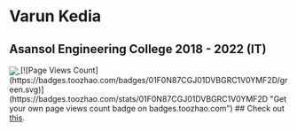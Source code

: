 # Varun Kedia
## Asansol Engineering College 2018 - 2022 (IT)
<a href="https://github.com/anuraghazra/github-readme-stats">
  <img align="center" src="https://github-readme-stats.vercel.app/api/pin/?username=anuraghazra&repo=github-readme-stats" />
</a>
[![Page Views Count](https://badges.toozhao.com/badges/01F0N87CGJ01DVBGRC1V0YMF2D/green.svg)](https://badges.toozhao.com/stats/01F0N87CGJ01DVBGRC1V0YMF2D "Get your own page views count badge on badges.toozhao.com")
## Check out <a href="https://vk-video-chat.herokuapp.com">this</a>.  
